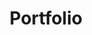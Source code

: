 ---
title: "Portfolio"
description: "View the stained glass windows we have for sale, plus past projects. Glass Home Studio can design custom stained glass windows that meet your needs."
draft: false
---